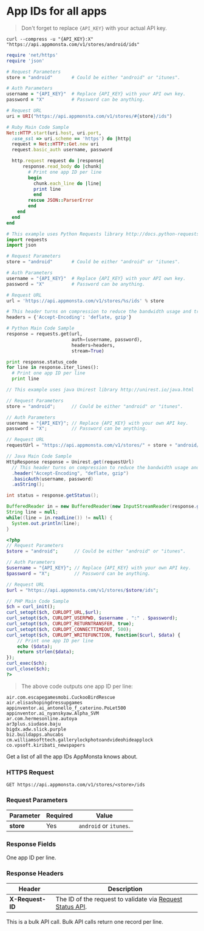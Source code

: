 # App IDs for all apps

> Don't forget to replace `{API_KEY}` with your actual API key.

```shell
curl --compress -u "{API_KEY}:X" "https://api.appmonsta.com/v1/stores/android/ids"
```

```ruby
require 'net/https'
require 'json'

# Request Parameters
store = "android"       # Could be either "android" or "itunes".

# Auth Parameters
username = "{API_KEY}"  # Replace {API_KEY} with your API own key.
password = "X"          # Password can be anything.

# Request URL
uri = URI("https://api.appmonsta.com/v1/stores/#{store}/ids")

# Ruby Main Code Sample
Net::HTTP.start(uri.host, uri.port,
  :use_ssl => uri.scheme == 'https') do |http|
  request = Net::HTTP::Get.new uri
  request.basic_auth username, password

  http.request request do |response|
      response.read_body do |chunk|
        # Print one app ID per line
        begin
          chunk.each_line do |line|
          print line
          end
        rescue JSON::ParserError
        end
    end
  end
end
```

```python
# This example uses Python Requests library http://docs.python-requests.org/en/master/
import requests
import json

# Request Parameters
store = "android"       # Could be either "android" or "itunes".

# Auth Parameters
username = "{API_KEY}"  # Replace {API_KEY} with your API own key.
password = "X"          # Password can be anything.

# Request URL
url = 'https://api.appmonsta.com/v1/stores/%s/ids' % store

# This header turns on compression to reduce the bandwidth usage and transfer time.
headers = {'Accept-Encoding': 'deflate, gzip'}

# Python Main Code Sample
response = requests.get(url,
                        auth=(username, password),
                        headers=headers,
                        stream=True)

print response.status_code
for line in response.iter_lines():
  # Print one app ID per line
  print line
```

```java
// This example uses java Unirest library http://unirest.io/java.html

// Request Parameters
store = "android";      // Could be either "android" or "itunes".

// Auth Parameters
username = "{API_KEY}"; // Replace {API_KEY} with your own API key.
password = "X";         // Password can be anything.

// Request URL
requestUrl = "https://api.appmonsta.com/v1/stores/" + store + "android/ids"

// Java Main Code Sample
HttpResponse response = Unirest.get(requestUrl)
  // This header turns on compression to reduce the bandwidth usage and transfer time.
  .header("Accept-Encoding", "deflate, gzip")
  .basicAuth(username, password)
  .asString();

int status = response.getStatus();

BufferedReader in = new BufferedReader(new InputStreamReader(response.getRawBody()));
String line = null;
while((line = in.readLine()) != null) {
  System.out.println(line);
}
```

```php
<?php
// Request Parameters
$store = "android";      // Could be either "android" or "itunes".

// Auth Parameters
$username = "{API_KEY}"; // Replace {API_KEY} with your own API key.
$password = "X";         // Password can be anything.

// Request URL
$url = "https://api.appmonsta.com/v1/stores/$store/ids";

// PHP Main Code Sample
$ch = curl_init();
curl_setopt($ch, CURLOPT_URL,$url);
curl_setopt($ch, CURLOPT_USERPWD, $username . ":" . $password);
curl_setopt($ch, CURLOPT_RETURNTRANSFER, true);
curl_setopt($ch, CURLOPT_CONNECTTIMEOUT, 500);
curl_setopt($ch, CURLOPT_WRITEFUNCTION, function($curl, $data) {
    // Print one app ID per line
    echo ($data);
    return strlen($data);
});
curl_exec($ch);
curl_close($ch);
?>
```

> The above code outputs one app ID per line:

```
air.com.escapegamesmobi.CuckooBirdRescue
air.elisashopingdressupgames
appinventor.ai_antonello_f_caterino.PoLet500
appinventor.ai_nyanskyaw.Alpha_SVM
ar.com.hermesonline.autoya
ar3plus.siudase.baju
bigdx.adw.slick.purple
biz.buildapps.ahucabs
cm.williamsofttech.gallerylockphotoandvideohideapplock
co.vpsoft.kiribati_newspapers
```
Get a list of all the app IDs AppMonsta knows about.

### HTTPS Request

`GET https://api.appmonsta.com/v1/stores/<store>/ids`

### Request Parameters

Parameter         | Required | Value
----------------- | -------- | -----------
**store**         | Yes      | `android` or `itunes`.

### Response Fields

One app ID per line.

### Response Headers

Header            | Description
----------------- | -----------
**X-Request-ID**  | The ID of the request to validate via [Request Status API](#get-request-status).

<aside class="notice">
This is a bulk API call. Bulk API calls return one record per line.
</aside>
